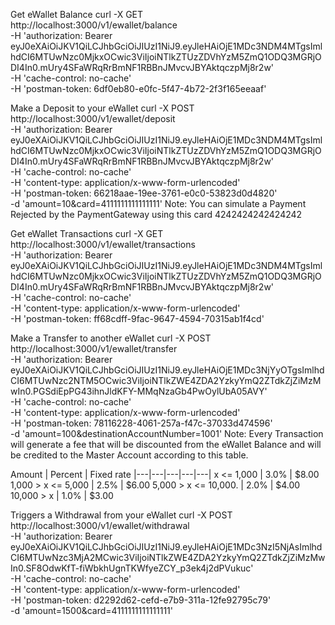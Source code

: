 Get eWallet Balance
curl -X GET \
  http://localhost:3000/v1/ewallet/balance \
  -H 'authorization: Bearer eyJ0eXAiOiJKV1QiLCJhbGciOiJIUzI1NiJ9.eyJleHAiOjE1MDc3NDM4MTgsImlhdCI6MTUwNzc0MjkxOCwic3ViIjoiNTlkZTUzZDVhYzM5ZmQ1ODQ3MGRjODI4In0.mUry4SFaWRqRrBmNF1RBBnJMvcvJBYAktqczpMj8r2w' \
  -H 'cache-control: no-cache' \
  -H 'postman-token: 6df0eb80-e0fc-5f47-4b72-2f3f165eeaaf'

Make a Deposit to your eWallet
curl -X POST \
  http://localhost:3000/v1/ewallet/deposit \
  -H 'authorization: Bearer eyJ0eXAiOiJKV1QiLCJhbGciOiJIUzI1NiJ9.eyJleHAiOjE1MDc3NDM4MTgsImlhdCI6MTUwNzc0MjkxOCwic3ViIjoiNTlkZTUzZDVhYzM5ZmQ1ODQ3MGRjODI4In0.mUry4SFaWRqRrBmNF1RBBnJMvcvJBYAktqczpMj8r2w' \
  -H 'cache-control: no-cache' \
  -H 'content-type: application/x-www-form-urlencoded' \
  -H 'postman-token: 66218aae-19ee-3761-e0c0-53823d0d4820' \
  -d 'amount=10&card=4111111111111111'
Note: You can simulate a Payment Rejected by the PaymentGateway using this card 4242424242424242

Get eWallet Transactions
curl -X GET \
  http://localhost:3000/v1/ewallet/transactions \
  -H 'authorization: Bearer eyJ0eXAiOiJKV1QiLCJhbGciOiJIUzI1NiJ9.eyJleHAiOjE1MDc3NDM4MTgsImlhdCI6MTUwNzc0MjkxOCwic3ViIjoiNTlkZTUzZDVhYzM5ZmQ1ODQ3MGRjODI4In0.mUry4SFaWRqRrBmNF1RBBnJMvcvJBYAktqczpMj8r2w' \
  -H 'cache-control: no-cache' \
  -H 'content-type: application/x-www-form-urlencoded' \
  -H 'postman-token: ff68cdff-9fac-9647-4594-70315ab1f4cd'
  
Make a Transfer to another eWallet
curl -X POST \
  http://localhost:3000/v1/ewallet/transfer \
  -H 'authorization: Bearer eyJ0eXAiOiJKV1QiLCJhbGciOiJIUzI1NiJ9.eyJleHAiOjE1MDc3NjYyOTgsImlhdCI6MTUwNzc2NTM5OCwic3ViIjoiNTlkZWE4ZDA2YzkyYmQ2ZTdkZjZiMzMwIn0.PGSdiEpPG43ihnJldKFY-MMqNzaGb4PwOylUbA05AVY' \
  -H 'cache-control: no-cache' \
  -H 'content-type: application/x-www-form-urlencoded' \
  -H 'postman-token: 78116228-4061-257a-f47c-37033d474596' \
  -d 'amount=100&destinationAccountNumber=1001'
Note: Every Transaction will generate a fee that will be discounted from the eWallet Balance and will be credited to the Master Account according to this table.

Amount | Percent | Fixed rate |---|---|---|---|---| x <= 1,000 | 3.0% | $8.00 1,000 > x <= 5,000 | 2.5% | $6.00 5,000 > x <= 10,000. | 2.0% | $4.00 10,000 > x | 1.0% | $3.00

Triggers a Withdrawal from your eWallet
curl -X POST \
  http://localhost:3000/v1/ewallet/withdrawal \
  -H 'authorization: Bearer eyJ0eXAiOiJKV1QiLCJhbGciOiJIUzI1NiJ9.eyJleHAiOjE1MDc3NzI5NjAsImlhdCI6MTUwNzc3MjA2MCwic3ViIjoiNTlkZWE4ZDA2YzkyYmQ2ZTdkZjZiMzMwIn0.SF8OdwKfT-fiWbkhUgnTKWfyeZCY_p3ek4j2dPVukuc' \
  -H 'cache-control: no-cache' \
  -H 'content-type: application/x-www-form-urlencoded' \
  -H 'postman-token: d2292d62-cefd-e7b9-311a-12fe92795c79' \
  -d 'amount=1500&card=4111111111111111'